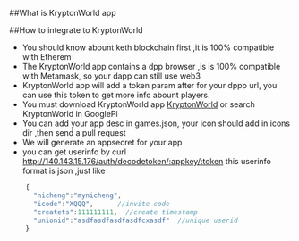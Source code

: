 ##What is KryptonWorld app


##How to integrate to KryptonWorld
* You should know abount keth blockchain first ,it is 100% compatible with Etherem
* The KryptonWorld app contains a dpp browser ,is is 100% compatible with Metamask, so your dapp can still use web3
* KryptonWorld app will add a token param after for your dppp url, you can use this token to get more info abount players.
* You must download KryptonWorld app [KryptonWorld](http://d.kxq.one/) or search KryptonWorld in GooglePl
* You can add your app desc in games.json, your icon should add in icons dir ,then send a pull request 
* We will generate an appsecret for your app 
* you can get userinfo by 
    curl http://140.143.15.176/auth/decodetoken/:appkey/:token
  this userinfo format is json ,just like 
```javascript    
    {
      "nicheng":"mynicheng",
      "icode":"XQQQ",      //invite code
      "createts":111111111,  //create timestamp
      "unionid":"asdfasdfasdfasdfcxasdf"  //unique userid
    }
```



##
